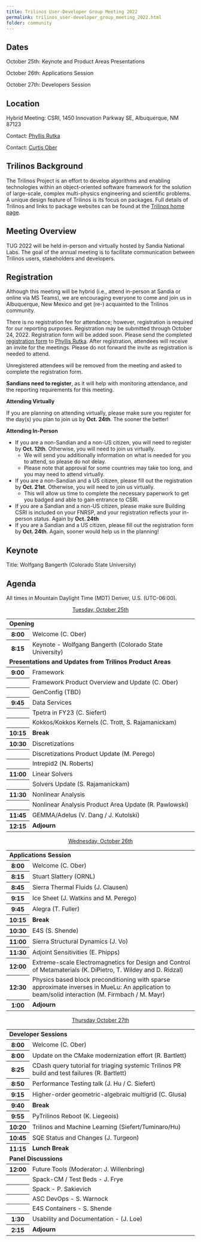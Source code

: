 ```yaml
---
title: Trilinos User-Developer Group Meeting 2022
permalink: trilinos_user-developer_group_meeting_2022.html
folder: community
---
```


## Dates

October 25th: Keynote and Product Areas Presentations

October 26th: Applications Session

October 27th: Developers Session


## Location

Hybrid Meeting: CSRI, 1450 Innovation Parkway SE, Albuquerque, NM 87123

Contact: [Phyllis Rutka](mailto:parutka@sandia.gov)

Contact: [Curtis Ober](mailto:ccober@sandia.gov)

## Trilinos Background

The Trilinos Project is an effort to develop algorithms and enabling
technologies within an object-oriented software framework for the
solution of large-scale, complex multi-physics engineering and
scientific problems.  A unique design feature of Trilinos is its
focus on packages.  Full details of Trilinos and links to package
websites can be found at the
[Trilinos home page](https://trilinos.github.io "Trilinos Home Page").

## Meeting Overview

TUG 2022 will be held in-person and virtually hosted by Sandia National
Labs.  The goal of the annual meeting is to facilitate communication
between Trilinos users, stakeholders and developers.

## Registration

Although this meeting will be hybrid (i.e., attend in-person at
Sandia or online via MS Teams), we are encouraging everyone to come
and join us in Albuquerque, New Mexico and get (re-) acquainted to
the Trilinos community.

There is no registration fee for attendance; however, registration
is required for our reporting purposes.  Registration
may be submitted through October 24, 2022.  Registration form will be added soon.
Please send the completed [registration form](pdfs/2022_TUG_Registration_Form.pdf)
to [Phyllis Rutka](mailto:parutka@sandia.gov).
After registration, attendees will receive an invite for the meetings.
Please do not forward the invite as registration is needed to attend.

Unregistered attendees will be removed from the meeting and asked
to complete the registration form.

<b>Sandians need to register</b>, as it will help with monitoring
attendance, and the reporting requirements for this meeting.


<b>Attending Virtually</b>

If you are planning on attending virtually, please make sure you
register for the day(s) you plan to join us by <b>Oct. 24th</b>.  The sooner
the better!
 
<b>Attending In-Person</b>

 * If you are a non-Sandian and a non-US citizen, you will need to
   register by <b>Oct. 12th</b>.  Otherwise, you will need to join us
   virtually.
   * We will send you additionally information on what is needed
     for you to attend, so please do not delay.
   * Please note that approval for some countries may take too long,
     and you may need to attend virtually.
 * If you are a non-Sandian and a US citizen, please fill out the
   registration by <b>Oct. 21st</b>.  Otherwise, you will need to join us
   virtually.
   * This will allow us time to complete the necessary paperwork
     to get you badged and able to gain entrance to CSRI.
 * If you are a Sandian and a non-US citizen, please make sure
   Building CSRI is included on your FNRSP, and your registration
   reflects your in-person status.  Again by <b>Oct. 24th</b>
 * If you are a Sandian and a US citizen, please fill out the
   registration form by <b>Oct. 24th</b>.  Again, sooner would help us in
   the planning!


## Keynote

Title: Wolfgang Bangerth (Colorado State University)

## Agenda
All times in Mountain Daylight Time (MDT) Denver, U.S. (UTC-06:00).

<p style="text-align: center;"><span style="text-decoration: underline;">Tuesday, October 25th</span></p>

<table summary="Timetable">
<tbody>
<tr><td colspan=2> <b> Opening </b>                                                                          </td> </tr>
<tr><th><abbr>  8:00 </abbr></th>  <td> Welcome (C. Ober)                                                    </td> </tr>
<tr><th><abbr>  8:15 </abbr></th>  <td> Keynote - Wolfgang Bangerth (Colorado State University) </td> </tr>

<tr><td colspan=2> <b> Presentations and Updates from Trilinos Product Areas </b>                            </td> </tr>
<tr><th><abbr>  9:00 </abbr></th>  <td> Framework                                                            </td> </tr>
<tr><th><abbr>       </abbr></th>  <td> Framework Product Overview and Update (C. Ober) </td> </tr>
<tr><th><abbr>       </abbr></th>  <td> GenConfig (TBD) </td> </tr>

<tr><th><abbr>  9:45 </abbr></th>  <td> Data Services                                                        </td> </tr>
<tr><th><abbr>       </abbr></th>  <td> Tpetra in FY23 (C. Siefert) </td> </tr>
<tr><th><abbr>       </abbr></th>  <td> Kokkos/Kokkos Kernels (C. Trott, S. Rajamanickam) </td> </tr>

<tr><th><abbr> 10:15 </abbr></th>  <td> <b> Break </b>                                                       </td> </tr>

<tr><th><abbr> 10:30 </abbr></th>  <td> Discretizations                                                      </td> </tr>
<tr><th><abbr>       </abbr></th>  <td> Discretizations Product Update (M. Perego) </td> </tr>
<tr><th><abbr>       </abbr></th>  <td> Intrepid2 (N. Roberts) </td> </tr>

<tr><th><abbr> 11:00 </abbr></th>  <td> Linear Solvers                                                       </td> </tr>
<tr><th><abbr>       </abbr></th>  <td> Solvers Update (S. Rajamanickam) </td> </tr>

<tr><th><abbr> 11:30 </abbr></th>  <td> Nonlinear Analysis                                                   </td> </tr>
<tr><th><abbr>       </abbr></th>  <td> Nonlinear Analysis Product Area Update (R. Pawlowski) </td> </tr>
<tr><th><abbr> 11:45 </abbr></th>  <td> GEMMA/Adelus (V. Dang / J. Kutolski)                                 </td> </tr>
<tr><th><abbr> 12:15 </abbr></th>  <td> <b>Adjourn</b>                                                       </td> </tr>
</tbody>
</table>


<p style="text-align: center;"><span style="text-decoration: underline;">Wednesday, October 26th</span></p>

<table summary="Timetable">
<tbody>
<tr><td colspan=2> <b> Applications Session </b>                                                             </td> </tr>
<tr><th><abbr>  8:00 </abbr></th>  <td> Welcome (C. Ober)                                                    </td> </tr>
<tr><th><abbr>  8:15 </abbr></th>  <td> Stuart Slattery (ORNL) </td> </tr>
<tr><th><abbr>  8:45 </abbr></th>  <td> Sierra Thermal Fluids (J. Clausen) </td> </tr>
<tr><th><abbr>  9:15 </abbr></th>  <td> Ice Sheet (J. Watkins and M. Perego) </td> </tr>
<tr><th><abbr>  9:45 </abbr></th>  <td> Alegra (T. Fuller) </td> </tr>

<tr><th><abbr> 10:15 </abbr></th>  <td> <b> Break </b>                                                       </td> </tr>

<tr><th><abbr> 10:30 </abbr></th>  <td> E4S (S. Shende) </td> </tr>
<tr><th><abbr> 11:00 </abbr></th>  <td> Sierra Structural Dynamics (J. Vo) </td> </tr>
<tr><th><abbr> 11:30 </abbr></th>  <td> Adjoint Sensitivities (E. Phipps) </td> </tr>
<tr><th><abbr> 12:00 </abbr></th>  <td> Extreme-scale Electromagnetics for Design and Control of Metamaterials (K. DiPietro, T. Wildey and D. Ridzal) </td> </tr>
<tr><th><abbr> 12:30 </abbr></th>  <td> Physics based block preconditioning with sparse approximate inverses in MueLu: An application to beam/solid interaction (M. Firmbach / M. Mayr) </td> </tr>

<tr><th><abbr>  1:00 </abbr></th>  <td> <b>Adjourn</b>                                                       </td> </tr>
</tbody>
</table>


<p style="text-align: center;"><span style="text-decoration: underline;">Thursday October 27th</span></p>

<table summary="Timetable">
<tbody>
<tr><td colspan=2> <b> Developer Sessions </b>                                                               </td> </tr>
<tr><th><abbr>  8:00 </abbr></th>  <td> Welcome (C. Ober)                                                    </td> </tr>
<tr><th><abbr>  8:00 </abbr></th>  <td> Update on the CMake modernization effort (R. Bartlett) </td> </tr>
<tr><th><abbr>  8:25 </abbr></th>  <td> CDash query tutorial for triaging systemic Trilinos PR build and test failures (R. Bartlett) </td> </tr>
<tr><th><abbr>  8:50 </abbr></th>  <td> Performance Testing talk (J. Hu / C. Siefert) </td> </tr>
<tr><th><abbr>  9:15 </abbr></th>  <td> Higher-order geometric-algebraic multigrid (C. Glusa) </td> </tr>

<tr><th><abbr>  9:40 </abbr></th>  <td> <b> Break </b>                                                       </td> </tr>

<tr><th><abbr>  9:55 </abbr></th>  <td> PyTrilinos Reboot (K. Liegeois) </td> </tr>
<tr><th><abbr> 10:20 </abbr></th>  <td> Trilinos and Machine Learning (Siefert/Tuminaro/Hu) </td> </tr>
<tr><th><abbr> 10:45 </abbr></th>  <td> SQE Status and Changes (J. Turgeon) </td> </tr>

<tr><th><abbr> 11:15 </abbr></th>  <td> <b> Lunch Break </b>                                                 </td> </tr>

<tr><td colspan=2> <b> Panel Discussions </b>                                                                </td> </tr>

<tr><th><abbr> 12:00 </abbr></th>  <td> Future Tools (Moderator: J. Willenbring) </td> </tr>
<tr><th><abbr>       </abbr></th>  <td> Spack-CM / Test Beds - J. Frye </td> </tr>
<tr><th><abbr>       </abbr></th>  <td> Spack - P. Sakievich </td> </tr>
<tr><th><abbr>       </abbr></th>  <td> ASC DevOps - S. Warnock </td> </tr>
<tr><th><abbr>       </abbr></th>  <td> E4S Containers - S. Shende </td> </tr>

<tr><th><abbr>  1:30 </abbr></th>  <td> Usability and Documentation - (J. Loe) </td> </tr>

<tr><th><abbr>  2:15 </abbr></th>  <td> <b>Adjourn</b>                                                       </td> </tr>
</tbody>
</table>
